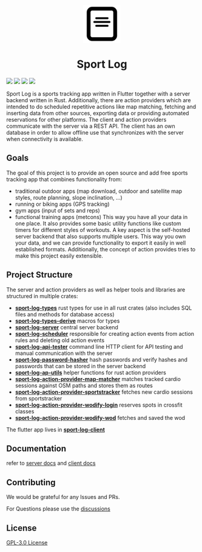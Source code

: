<p align="center">
  <img src="icon.png" height="100" align="center">
</p>

<h1 align="center">Sport Log</h1>
  
![](https://img.shields.io/github/workflow/status/LorenzSchueler/sport-log/Rust/master?label=Rust%20Pipeline)
![](https://img.shields.io/github/workflow/status/LorenzSchueler/sport-log/Flutter/master?label=Flutter%20Pipeline)
![](https://img.shields.io/github/license/LorenzSchueler/sport-log)
![](https://img.shields.io/github/contributors/LorenzSchueler/sport-log)

Sport Log is a sports tracking app written in Flutter together with a server backend written in Rust.
Additionally, there are action providers which are intended to do scheduled repetitive actions like map matching, fetching and inserting data from other sources, exporting data or providing automated reservations for other platforms.
The client and action providers communicate with the server via a REST API.
The client has an own database in order to allow offline use that synchronizes with the server when connectivity is available.

## Goals

The goal of this project is to provide an open source and add free sports tracking app that combines functionality from:
- traditional outdoor apps (map download, outdoor and satellite map styles, route planning, slope inclination, ...)
- running or biking apps (GPS tracking)
- gym apps (input of sets and reps)
- functional training apps (metcons) 
This way you have all your data in one place.
It also provides some basic utility functions like custom timers for different styles of workouts.
A key aspect is the self-hosted server backend that also supports multiple users.
This way you own your data, and we can provide functionality to export it easily in well established formats.
Additionally, the concept of action provides tries to make this project easily extensible.

## Project Structure

The server and action providers as well as helper tools and libraries are structured in multiple crates:

- [**sport-log-types**](sport-log-types) rust types for use in all rust crates (also includes SQL files and methods for database access)
- [**sport-log-types-derive**](sport-log-types-derive) macros for types
- [**sport-log-server**](sport-log-server) central server backend
- [**sport-log-scheduler**](sport-log-scheduler) responsible for creating action events from action rules and deleting old action events
- [**sport-log-api-tester**](sport-log-api-tester) command line HTTP client for API testing and manual communication with the server
- [**sport-log-password-hasher**](sport-log-password-hasher) hash passwords and verify hashes and passwords that can be stored in the server backend
- [**sport-log-ap-utils**](sport-log-ap-utils) helper functions for rust action providers
- [**sport-log-action-provider-map-matcher**](sport-log-action-provider-map-matcher) matches tracked cardio sessions against OSM paths and stores them as routes
- [**sport-log-action-provider-sportstracker**](sport-log-action-provider-sportstracker) fetches new cardio sessions from sportstracker
- [**sport-log-action-provider-wodify-login**](sport-log-action-provider-wodify-login) reserves spots in crossfit classes
- [**sport-log-action-provider-wodify-wod**](sport-log-action-provider-wodify-wod) fetches and saved the wod

The flutter app lives in [**sport-log-client**](sport-log-client)

## Documentation

refer to [server docs](sport-log-server/README.md) and [client docs](sport-log-client/README.md)

## Contributing

We would be grateful for any Issues and PRs.

For Questions please use the [discussions](https://github.com/LorenzSchueler/sport-log/discussions)

## License

[GPL-3.0 License](LICENSE)
